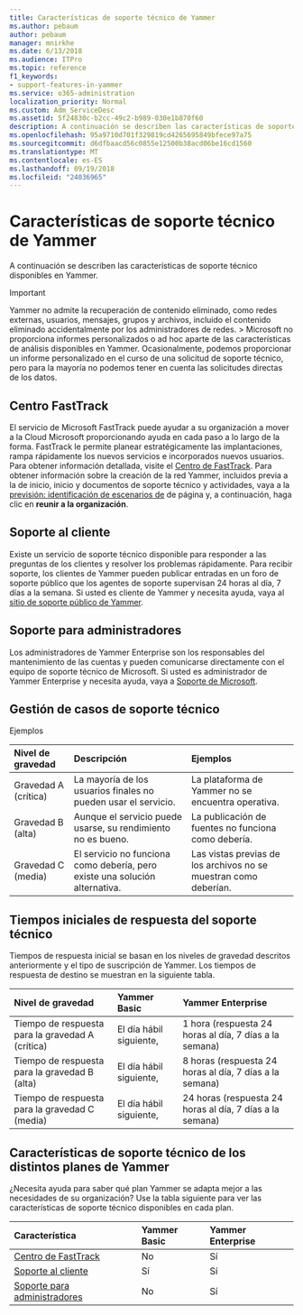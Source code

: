 ```yaml
---
title: Características de soporte técnico de Yammer
ms.author: pebaum
author: pebaum
manager: mnirkhe
ms.date: 6/13/2018
ms.audience: ITPro
ms.topic: reference
f1_keywords:
- support-features-in-yammer
ms.service: o365-administration
localization_priority: Normal
ms.custom: Adm_ServiceDesc
ms.assetid: 5f24830c-b2cc-49c2-b989-030e1b870f60
description: A continuación se describen las características de soporte técnico disponibles en Yammer.
ms.openlocfilehash: 95a9710d701f329819cd4265695849bfece97a75
ms.sourcegitcommit: d6dfbaacd56c0855e12500b38acd06be16cd1560
ms.translationtype: MT
ms.contentlocale: es-ES
ms.lasthandoff: 09/19/2018
ms.locfileid: "24036965"
---
```

# <a name="support-features-in-yammer"></a>Características de soporte técnico de Yammer

A continuación se describen las características de soporte técnico disponibles en Yammer.
  
> [!IMPORTANT]
> Yammer no admite la recuperación de contenido eliminado, como redes externas, usuarios, mensajes, grupos y archivos, incluido el contenido eliminado accidentalmente por los administradores de redes. > Microsoft no proporciona informes personalizados o ad hoc aparte de las características de análisis disponibles en Yammer. Ocasionalmente, podemos proporcionar un informe personalizado en el curso de una solicitud de soporte técnico, pero para la mayoría no podemos tener en cuenta las solicitudes directas de los datos. 
  
## <a name="fasttrack-center"></a>Centro FastTrack
<a name="bkmk_FastTrackCenter"> </a>

El servicio de Microsoft FastTrack puede ayudar a su organización a mover a la Cloud Microsoft proporcionando ayuda en cada paso a lo largo de la forma. FastTrack le permite planear estratégicamente las implantaciones, rampa rápidamente los nuevos servicios e incorporados nuevos usuarios. Para obtener información detallada, visite el [Centro de FastTrack](https://go.microsoft.com/fwlink/?LinkID=518597&amp;clcid=0x409). Para obtener información sobre la creación de la red Yammer, incluidos previa a la de inicio, inicio y documentos de soporte técnico y actividades, vaya a la [previsión: identificación de escenarios de](https://fasttrack.microsoft.com/office/envision/identify-scenarios) de página y, a continuación, haga clic en **reunir a la organización**.
  
## <a name="customer-support"></a>Soporte al cliente
<a name="BKMK_Customersupport"> </a>

Existe un servicio de soporte técnico disponible para responder a las preguntas de los clientes y resolver los problemas rápidamente. Para recibir soporte, los clientes de Yammer pueden publicar entradas en un foro de soporte público que los agentes de soporte supervisan 24 horas al día, 7 días a la semana. Si usted es cliente de Yammer y necesita ayuda, vaya al [sitio de soporte público de Yammer](https://go.microsoft.com/fwlink/p/?LinkId=330921).
  
## <a name="administrator-support"></a>Soporte para administradores
<a name="BKMK_Administratorsupport"> </a>

Los administradores de Yammer Enterprise son los responsables del mantenimiento de las cuentas y pueden comunicarse directamente con el equipo de soporte técnico de Microsoft. Si usted es administrador de Yammer Enterprise y necesita ayuda, vaya a [Soporte de Microsoft](https://go.microsoft.com/fwlink/p/?LinkId=330922).
  
## <a name="technical-support-case-handling"></a>Gestión de casos de soporte técnico
<a name="BKMK_Administratorsupport"> </a>

Ejemplos 
  
|**Nivel de gravedad**|**Descripción**|**Ejemplos**|
|:-----|:-----|:-----|
|Gravedad A (crítica)  <br/> |La mayoría de los usuarios finales no pueden usar el servicio.  <br/> |La plataforma de Yammer no se encuentra operativa.  <br/> |
|Gravedad B (alta)  <br/> |Aunque el servicio puede usarse, su rendimiento no es bueno.  <br/> |La publicación de fuentes no funciona como debería.  <br/> |
|Gravedad C (media)  <br/> |El servicio no funciona como debería, pero existe una solución alternativa.  <br/> |Las vistas previas de los archivos no se muestran como deberían.  <br/> |
   
## <a name="technical-support-initial-response-times"></a>Tiempos iniciales de respuesta del soporte técnico
<a name="BKMK_Administratorsupport"> </a>

Tiempos de respuesta inicial se basan en los niveles de gravedad descritos anteriormente y el tipo de suscripción de Yammer. Los tiempos de respuesta de destino se muestran en la siguiente tabla.
  
|**Nivel de gravedad**|**Yammer Basic**|**Yammer Enterprise**|
|:-----|:-----|:-----|
|Tiempo de respuesta para la gravedad A (crítica)  <br/> |El día hábil siguiente,  <br/> |1 hora (respuesta 24 horas al día, 7 días a la semana)  <br/> |
|Tiempo de respuesta para la gravedad B (alta)  <br/> |El día hábil siguiente,  <br/> |8 horas (respuesta 24 horas al día, 7 días a la semana)  <br/> |
|Tiempo de respuesta para la gravedad C (media)  <br/> |El día hábil siguiente,  <br/> |24 horas (respuesta 24 horas al día, 7 días a la semana)  <br/> |
   
## <a name="support-features-across-yammer-plans"></a>Características de soporte técnico de los distintos planes de Yammer
<a name="BKMK_Administratorsupport"> </a>

¿Necesita ayuda para saber qué plan Yammer se adapta mejor a las necesidades de su organización? Use la tabla siguiente para ver las características de soporte técnico disponibles en cada plan.
  
|**Característica**|**Yammer Basic**|**Yammer Enterprise**|
|:-----|:-----|:-----|
|[Centro de FastTrack](https://go.microsoft.com/fwlink/?LinkID=518597&amp;clcid=0x409) <br/> |No  <br/> |Sí  <br/> |
|[Soporte al cliente](support-features-in-yammer.md#customer-support) <br/> |Sí  <br/> |Sí  <br/> |
|[Soporte para administradores](support-features-in-yammer.md#administrator-support) <br/> |No  <br/> |Sí  <br/> |
   

